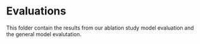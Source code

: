 # Evaluations
This folder contain the results from our ablation study model evaluation and the general model evalutation.

